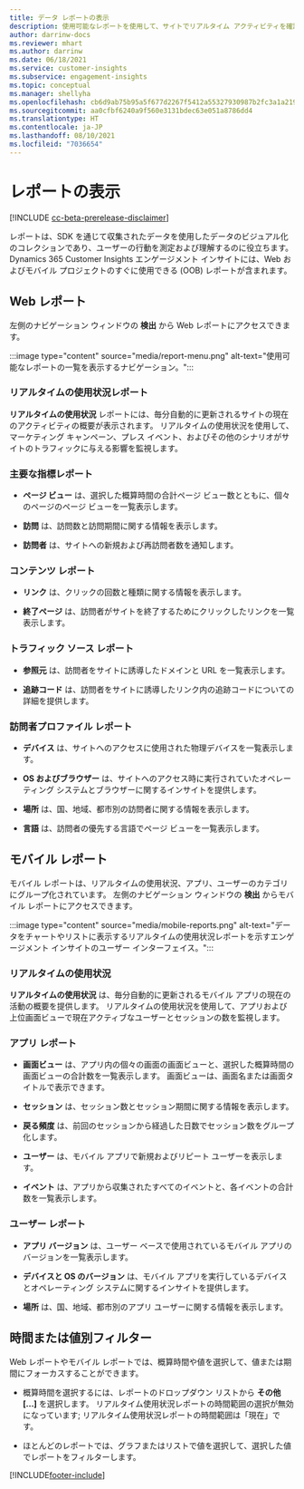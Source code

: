 ```yaml
---
title: データ レポートの表示
description: 使用可能なレポートを使用して、サイトでリアルタイム アクティビティを確認します。
author: darrinw-docs
ms.reviewer: mhart
ms.author: darrinw
ms.date: 06/18/2021
ms.service: customer-insights
ms.subservice: engagement-insights
ms.topic: conceptual
ms.manager: shellyha
ms.openlocfilehash: cb6d9ab75b95a5f677d2267f5412a55327930987b2fc3a1a21958633a8116bd2
ms.sourcegitcommit: aa0cfbf6240a9f560e3131bdec63e051a8786dd4
ms.translationtype: HT
ms.contentlocale: ja-JP
ms.lasthandoff: 08/10/2021
ms.locfileid: "7036654"
---
```

# <a name="view-reports"></a>レポートの表示

[!INCLUDE [cc-beta-prerelease-disclaimer](includes/cc-beta-prerelease-disclaimer.md)]

レポートは、SDK を通じて収集されたデータを使用したデータのビジュアル化のコレクションであり、ユーザーの行動を測定および理解するのに役立ちます。 Dynamics 365 Customer Insights エンゲージメント インサイトには、Web およびモバイル プロジェクトのすぐに使用できる (OOB) レポートが含まれます。  

## <a name="web-reports"></a>Web レポート

左側のナビゲーション ウィンドウの **検出** から Web レポートにアクセスできます。

:::image type="content" source="media/report-menu.png" alt-text="使用可能なレポートの一覧を表示するナビゲーション。":::

### <a name="real-time-usage-report"></a>リアルタイムの使用状況レポート

**リアルタイムの使用状況** レポートには、毎分自動的に更新されるサイトの現在のアクティビティの概要が表示されます。 リアルタイムの使用状況を使用して、マーケティング キャンペーン、プレス イベント、およびその他のシナリオがサイトのトラフィックに与える影響を監視します。

### <a name="key-metrics-reports"></a>主要な指標レポート

- **ページ ビュー** は、選択した概算時間の合計ページ ビュー数とともに、個々のページのページ ビューを一覧表示します。

- **訪問** は、訪問数と訪問期間に関する情報を表示します。

- **訪問者** は、サイトへの新規および再訪問者数を通知します。

### <a name="content-reports"></a>コンテンツ レポート

- **リンク** は、クリックの回数と種類に関する情報を表示します。

- **終了ページ** は、訪問者がサイトを終了するためにクリックしたリンクを一覧表示します。

### <a name="traffic-sources-reports"></a>トラフィック ソース レポート

- **参照元** は、訪問者をサイトに誘導したドメインと URL を一覧表示します。

- **追跡コード** は、訪問者をサイトに誘導したリンク内の追跡コードについての詳細を提供します。

### <a name="visitor-profiles-reports"></a>訪問者プロファイル レポート

- **デバイス** は、サイトへのアクセスに使用された物理デバイスを一覧表示します。

- **OS およびブラウザー** は、サイトへのアクセス時に実行されていたオペレーティング システムとブラウザーに関するインサイトを提供します。

- **場所** は、国、地域、都市別の訪問者に関する情報を表示します。

- **言語** は、訪問者の優先する言語でページ ビューを一覧表示します。

## <a name="mobile-reports"></a>モバイル レポート

モバイル レポートは、リアルタイムの使用状況、アプリ、ユーザーのカテゴリにグループ化されています。 左側のナビゲーション ウィンドウの **検出** からモバイル レポートにアクセスできます。   

:::image type="content" source="media/mobile-reports.png" alt-text="データをチャートやリストに表示するリアルタイムの使用状況レポートを示すエンゲージメント インサイトのユーザー インターフェイス。":::   

### <a name="real-time-usage"></a>リアルタイムの使用状況

**リアルタイムの使用状況** は、毎分自動的に更新されるモバイル アプリの現在の活動の概要を提供します。 リアルタイムの使用状況を使用して、アプリおよび上位画面ビューで現在アクティブなユーザーとセッションの数を監視します。

### <a name="app-reports"></a>アプリ レポート

- **画面ビュー** は、アプリ内の個々の画面の画面ビューと、選択した概算時間の画面ビューの合計数を一覧表示します。 画面ビューは、画面名または画面タイトルで表示できます。

- **セッション** は、セッション数とセッション期間に関する情報を表示します。

- **戻る頻度** は、前回のセッションから経過した日数でセッション数をグループ化します。

- **ユーザー** は、モバイル アプリで新規およびリピート ユーザーを表示します。

- **イベント** は、アプリから収集されたすべてのイベントと、各イベントの合計数を一覧表示します。

### <a name="user-reports"></a>ユーザー レポート

- **アプリ バージョン** は、ユーザー ベースで使用されているモバイル アプリのバージョンを一覧表示します。

- **デバイスと OS のバージョン** は、モバイル アプリを実行しているデバイスとオペレーティング システムに関するインサイトを提供します。

- **場所** は、国、地域、都市別のアプリ ユーザーに関する情報を表示します。

## <a name="filter-by-time-or-value"></a>時間または値別フィルター

Web レポートやモバイル レポートでは、概算時間や値を選択して、値または期間にフォーカスすることができます。 

- 概算時間を選択するには、レポートのドロップダウン リストから **その他 [...]** を選択します。 リアルタイム使用状況レポートの時間範囲の選択が無効になっています; リアルタイム使用状況レポートの時間範囲は「現在」です。

- ほとんどのレポートでは、グラフまたはリストで値を選択して、選択した値でレポートをフィルターします。

[!INCLUDE[footer-include](../includes/footer-banner.md)]